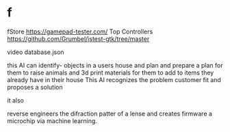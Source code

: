 # f
fStore
https://gamepad-tester.com/ Top Controllers
https://github.com/Grumbel/jstest-gtk/tree/master

video database.json

this AI can identify- objects in a users house and plan and prepare a plan for them to raise animals and 3d print materials
for them to add to items they already have in their house
This AI recognizes the problem customer fit and proposes a solution

it also 

reverse engineers the difraction patter of a lense and creates firmware
a microchip via machine learning.
